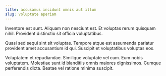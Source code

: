 ```yaml
---
title: accusamus incidunt omnis aut illum
slug: voluptate aperiam
---
```


Inventore est sunt. Aliquam non nesciunt est. Et voluptas rerum quisquam nihil. Provident distinctio sit officia voluptatibus.

Quasi sed sequi sint sit voluptas. Tempore atque est assumenda pariatur provident amet accusantium id qui. Suscipit et voluptatibus voluptas eos.

Voluptatem et repudiandae. Similique voluptate vel cum. Eum nobis voluptatem. Molestiae sunt id blanditiis omnis maiores dignissimos. Cumque perferendis dicta. Beatae vel ratione minima suscipit.
